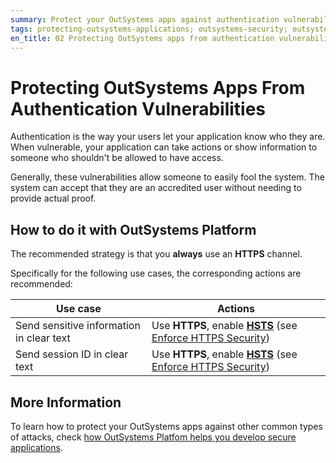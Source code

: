 ```yaml
---
summary: Protect your OutSystems apps against authentication vulnerabilities and don't let your passwords and session fall into the wrong hands.
tags: protecting-outsystems-applications; outsystems-security; outsystems-secure-applications; outsystems-access-control; outsystems-authentication-vulnerabilities
en_title: 02 Protecting OutSystems apps from authentication vulnerabilities
---
```


# Protecting OutSystems Apps From Authentication Vulnerabilities

Authentication is the way your users let your application know who they are. When vulnerable, your application can take actions or show information to someone who shouldn't be allowed to have access.

Generally, these vulnerabilities allow someone to easily fool the system. The system can accept that they are an accredited user without needing to provide actual proof.

## How to do it with OutSystems Platform

The recommended strategy is that you **always** use an **HTTPS** channel.

Specifically for the following use cases, the corresponding actions are recommended:

|Use case    |Actions    |
|------------|-----------|
|Send sensitive information in clear text   |Use **HTTPS**, enable [**HSTS**](https://cheatsheetseries.owasp.org/cheatsheets/HTTP_Strict_Transport_Security_Cheat_Sheet.html) (see [Enforce HTTPS Security](https://success.outsystems.com/Documentation/11/Managing_the_Applications_Lifecycle/Secure_the_Applications/Enforce_HTTPS_Security)) |
|Send session ID in clear text  |Use **HTTPS**, enable [**HSTS**](https://cheatsheetseries.owasp.org/cheatsheets/HTTP_Strict_Transport_Security_Cheat_Sheet.html) (see [Enforce HTTPS Security](https://success.outsystems.com/Documentation/11/Managing_the_Applications_Lifecycle/Secure_the_Applications/Enforce_HTTPS_Security)) |


## More Information

To learn how to protect your OutSystems apps against other common types of attacks, check [how OutSystems Platfom helps you develop secure applications](intro.md).

